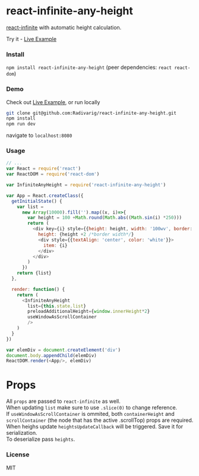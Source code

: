 # react-infinite-any-height

[react-infinite](https://github.com/seatgeek/react-infinite) with automatic height calculation.

Try it - [Live Example](https://radivarig.github.io/#/react-infinite-any-height)

### Install

`npm install react-infinite-any-height` (peer dependencies: `react react-dom`)

### Demo

Check out [Live Example](https://radivarig.github.io/#/react-infinite-any-height),
or run locally
```bash
git clone git@github.com:Radivarig/react-infinite-any-height.git
npm install
npm run dev 
```
navigate to `localhost:8080`

### Usage

```javascript
// ...
var React = require('react')
var ReactDOM = require('react-dom')

var InfiniteAnyHeight = require('react-infinite-any-height')

var App = React.createClass({
  getInitialState() {
    var list =
      new Array(10000).fill('').map((x, i)=>{
        var height = 100 +Math.round(Math.abs((Math.sin(i) *250)))
        return (
          <div key={i} style={{height: height, width: '100wv', border: 'solid 1px', backgroundColor: '#' +height}}>
            height: {height +2 /*border width*/}
            <div style={{textAlign: 'center', color: 'white'}}>
              item: {i}
            </div>
          </div>
        )
      })
    return {list}
  },

  render: function() {
    return (
      <InfiniteAnyHeight
        list={this.state.list}
        preloadAdditionalHeight={window.innerHeight*2}
        useWindowAsScrollContainer
        />
    )
  }
})

var elemDiv = document.createElement('div')
document.body.appendChild(elemDiv)
ReactDOM.render(<App/>, elemDiv)
```

# Props

All `props` are passed to `react-infinite` as well.  
When updating `list` make sure to use `.slice(0)` to change reference.  
If `useWindowAsScrollContainer` is ommited, both `containerHeight` and  
`scrollContainer` (the node that has the active .scrollTop) props are required.  
When heighs update `heightsUpdateCallback` will be triggered. Save it for serialization.  
To deserialize pass `heights`.  


### License

MIT
